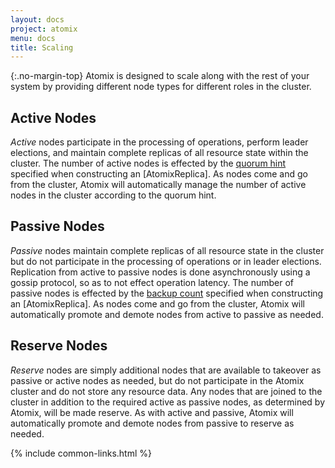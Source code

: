 ```yaml
---
layout: docs
project: atomix
menu: docs
title: Scaling
---
```


{:.no-margin-top}
Atomix is designed to scale along with the rest of your system by providing different node types for different roles in the cluster.

## Active Nodes

*Active* nodes participate in the processing of operations, perform leader elections, and maintain complete replicas of all resource state within the cluster. The number of active nodes is effected by the [quorum hint][quorum-hint] specified when constructing an [AtomixReplica]. As nodes come and go from the cluster, Atomix will automatically manage the number of active nodes in the cluster according to the quorum hint.

## Passive Nodes

*Passive* nodes maintain complete replicas of all resource state in the cluster but do not participate in the processing of operations or in leader elections. Replication from active to passive nodes is done asynchronously using a gossip protocol, so as to not effect operation latency. The number of passive nodes is effected by the [backup count][backup-count] specified when constructing an [AtomixReplica]. As nodes come and go from the cluster, Atomix will automatically promote and demote nodes from active to passive as needed.

## Reserve Nodes

*Reserve* nodes are simply additional nodes that are available to takeover as passive or active nodes as needed, but do not participate in the Atomix cluster and do not store any resource data. Any nodes that are joined to the cluster in addition to the required active as passive nodes, as determined by Atomix, will be made reserve. As with active and passive, Atomix will automatically promote and demote nodes from passive to reserve as needed.


{% include common-links.html %}

[quorum-hint]: http://atomix.io/atomix/api/latest/io/atomix/AtomixReplica.Builder.html#withQuorumHint-int-
[backup-count]: http://atomix.io/atomix/api/latest/io/atomix/AtomixReplica.Builder.html#withBackupCount-int-
[cluster-seed]: /atomix/docs/configuration/#cluster-seed-config